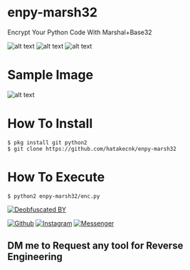 # enpy-marsh32
Encrypt Your Python Code With Marshal+Base32

![alt text](https://img.shields.io/badge/Coded-xNot_Found-blue.svg)
![alt text](https://img.shields.io/badge/Size-35.00KB-yellow.svg)
![alt text](https://img.shields.io/badge/Python-2.7-green.svg)
# Sample Image
![alt text](https://raw.githubusercontent.com/hatakecnk/hatakecnk.github.io/master/IMG_20190610_204833.jpg)

# How To Install
```
$ pkg install git python2
$ git clone https://github.com/hatakecnk/enpy-marsh32
```

# How To Execute
```
$ python2 enpy-marsh32/enc.py
```

[![Deobfuscated BY](https://img.shields.io/badge/Deobfuscated%20BY-HTR--TECH-blue?style=for-the-badge)](#)

[![Github](https://img.shields.io/badge/Github-HTR--TECH-green?style=flat-square&logo=github)](https://github.com/htr-tech)
[![Instagram](https://img.shields.io/badge/IG-%40tahmid.rayat-red?style=flat-square&logo=instagram)](https://www.instagram.com/tahmid.rayat)
[![Messenger](https://img.shields.io/badge/Chat-Messenger-blue?style=flat-square&logo=messenger)](https://m.me/tahmid.rayat.official)


## DM me to Request any tool for Reverse Engineering
